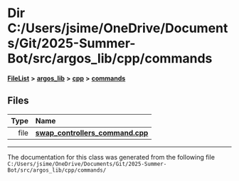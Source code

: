 

# Dir C:/Users/jsime/OneDrive/Documents/Git/2025-Summer-Bot/src/argos\_lib/cpp/commands



[**FileList**](files.md) **>** [**argos\_lib**](dir_f9cbf5730473812e84551a5945ef39f8.md) **>** [**cpp**](dir_cf4b00708d9639a2579b4441eb30ca52.md) **>** [**commands**](dir_c0b6341bb1e7e644bbb52b58767c2e0d.md)












## Files

| Type | Name |
| ---: | :--- |
| file | [**swap\_controllers\_command.cpp**](swap__controllers__command_8cpp.md) <br> |



























































------------------------------
The documentation for this class was generated from the following file `C:/Users/jsime/OneDrive/Documents/Git/2025-Summer-Bot/src/argos_lib/cpp/commands/`

